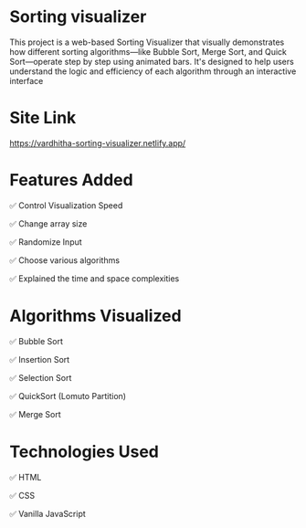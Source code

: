 # Sorting visualizer

 This project is a web-based Sorting Visualizer that visually demonstrates how different sorting algorithms—like Bubble Sort, Merge Sort, and Quick Sort—operate step by step using animated bars. It's designed to help users understand the logic and efficiency of each algorithm through an interactive interface

# Site Link
https://vardhitha-sorting-visualizer.netlify.app/
# Features Added
✅ Control Visualization Speed

✅ Change array size

✅ Randomize Input

✅ Choose various algorithms

✅ Explained the time and space complexities 

# Algorithms Visualized
✅ Bubble Sort

✅ Insertion Sort

✅ Selection Sort

✅ QuickSort (Lomuto Partition)

✅ Merge Sort

# Technologies Used
✅ HTML

✅ CSS

✅ Vanilla JavaScript
